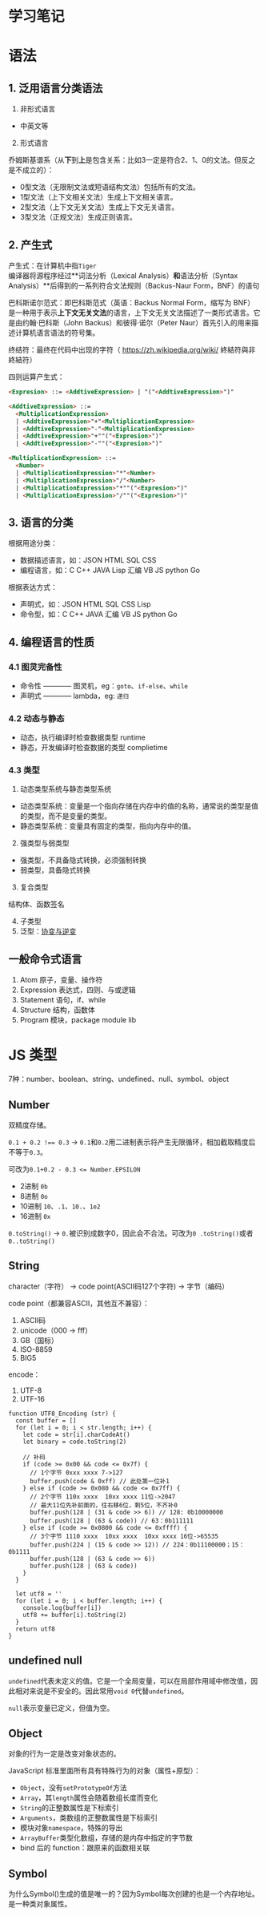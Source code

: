 # 学习笔记

# 语法

## 1. 泛用语言分类语法

1. 非形式语言

  - 中英文等

2. 形式语言

  乔姆斯基谱系（从**下**到**上**是包含关系：比如3一定是符合2、1、0的文法。但反之是不成立的）：

  - 0型文法（无限制文法或短语结构文法）包括所有的文法。
  - 1型文法（上下文相关文法）生成上下文相关语言。
  - 2型文法（上下文无关文法）生成上下文无关语言。
  - 3型文法（正规文法）生成正则语言。

## 2. 产生式

产生式：在计算机中指`Tiger`编译器将源程序经过**词法分析（Lexical Analysis）**和**语法分析（Syntax Analysis）**后得到的一系列符合文法规则（Backus-Naur Form，BNF）的语句

巴科斯诺尔范式：即巴科斯范式（英语：Backus Normal Form，缩写为 BNF）是一种用于表示**上下文无关文法**的语言，上下文无关文法描述了一类形式语言。它是由约翰·巴科斯（John Backus）和彼得·诺尔（Peter Naur）首先引入的用来描述计算机语言语法的符号集。

终结符：最终在代码中出现的字符（ https://zh.wikipedia.org/wiki/ 終結符與非終結符）

四则运算产生式：

``` html
<Expresion> ::= <AddtiveExpression> | "("<AddtiveExpression>")"

<AddtiveExpression> ::=
  <MultiplicationExpression>
  | <AddtiveExpression>"+"<MultiplicationExpression>
  | <AddtiveExpression>"-"<MultiplicationExpression>
  | <AddtiveExpression>"+""("<Expresion>")"
  | <AddtiveExpression>"-""("<Expresion>")"

<MultiplicationExpression> ::=
  <Number>
  | <MultiplicationExpression>"*"<Number>
  | <MultiplicationExpression>"/"<Number>
  | <MultiplicationExpression>"*""("<Expresion>")"
  | <MultiplicationExpression>"/""("<Expresion>")"
```

## 3. 语言的分类

根据用途分类：
 - 数据描述语言，如：JSON HTML SQL CSS
 - 编程语言，如：C C++ JAVA Lisp 汇编 VB JS python Go

根据表达方式：
 - 声明式，如：JSON HTML SQL CSS Lisp
 - 命令型，如：C C++ JAVA 汇编 VB JS python Go

## 4. 编程语言的性质

### 4.1 图灵完备性

- 命令性 ———— 图灵机，eg：`goto`、`if-else`、`while`
- 声明式 ———— lambda，eg: `递归`

### 4.2 动态与静态

- 动态，执行编译时检查数据类型 runtime
- 静态，开发编译时检查数据的类型 complietime

### 4.3 类型

1. 动态类型系统与静态类型系统

- 动态类型系统：变量是一个指向存储在内存中的值的名称，通常说的类型是值的类型，而不是变量的类型。
- 静态类型系统：变量具有固定的类型，指向内存中的值。

2. 强类型与弱类型

- 强类型，不具备隐式转换，必须强制转换
- 弱类型，具备隐式转换

3. 复合类型

结构体、函数签名

4. 子类型
5. 泛型：[协变与逆变](https://jkchao.github.io/typescript-book-chinese/tips/covarianceAndContravariance.html)

## 一般命令式语言

1. Atom 原子，变量、操作符
2. Expression 表达式，四则、与或逻辑
3. Statement 语句，if、while
4. Structure 结构，函数体
5. Program 模块，package module lib

# JS 类型

7种：number、boolean、string、undefined、null、symbol、object

## Number

双精度存储。

`0.1 + 0.2 !== 0.3` -> `0.1`和`0.2`用二进制表示将产生无限循环，相加截取精度后不等于`0.3`。

可改为`0.1+0.2 - 0.3 <= Number.EPSILON`

- 2进制 `0b`
- 8进制 `0o`
- 10进制 `10`、`.1`、`10.`、`1e2`  
- 16进制 `0x`

`0.toString()` -> `0.`被识别成数字0，因此会不合法。可改为`0 .toString()`或者`0..toString()`

## String

character（字符） -> code point(ASCII码127个字符) -> 字节（编码）

code point（都兼容ASCII，其他互不兼容）：

1. ASCII码 
2. unicode（000 -> fff）
3. GB（国标）
4. ISO-8859
5. BIG5

encode：

1. UTF-8
2. UTF-16

``` JS
function UTF8_Encoding (str) {
  const buffer = []
  for (let i = 0; i < str.length; i++) {
    let code = str[i].charCodeAt()
    let binary = code.toString(2)

    // 补码
    if (code >= 0x00 && code <= 0x7f) {
      // 1个字节 0xxx xxxx 7->127
      buffer.push(code & 0xff) // 此处第一位补1
    } else if (code >= 0x080 && code <= 0x7ff) {
      // 2个字节 110x xxxx  10xx xxxx 11位->2047
      // 最大11位先补前面的，往右移6位，剩5位，不齐补0
      buffer.push(128 | (31 & code >> 6)) // 128: 0b10000000
      buffer.push(128 | (63 & code)) // 63：0b111111
    } else if (code >= 0x0800 && code <= 0xffff) {
      // 3个字节 1110 xxxx  10xx xxxx  10xx xxxx 16位->65535
      buffer.push(224 | (15 & code >> 12)) // 224：0b11100000；15：0b1111
      buffer.push(128 | (63 & code >> 6))
      buffer.push(128 | (63 & code))
    }
  }

  let utf8 = ''
  for (let i = 0; i < buffer.length; i++) {
    console.log(buffer[i])
    utf8 += buffer[i].toString(2)
  }
  return utf8
}
```

## undefined null

`undefined`代表未定义的值。它是一个全局变量，可以在局部作用域中修改值，因此相对来说是不安全的。因此常用`void 0`代替`undefined`。

`null`表示变量已定义，但值为空。

## Object

对象的行为一定是改变对象状态的。

JavaScript 标准里面所有具有特殊行为的对象（属性+原型）：

- `Object`，没有`setPrototypeOf`方法
- `Array`，其`length`属性会随着数组长度而变化
- `String`的正整数属性是下标索引
- `Arguments`，类数组的正整数属性是下标索引
- 模块对象`namespace`，特殊的导出
- `ArrayBuffer`类型化数组，存储的是内存中指定的字节数
- bind 后的 function：跟原来的函数相关联

## Symbol

为什么Symbol()生成的值是唯一的？因为Symbol每次创建的也是一个内存地址。是一种类对象属性。
